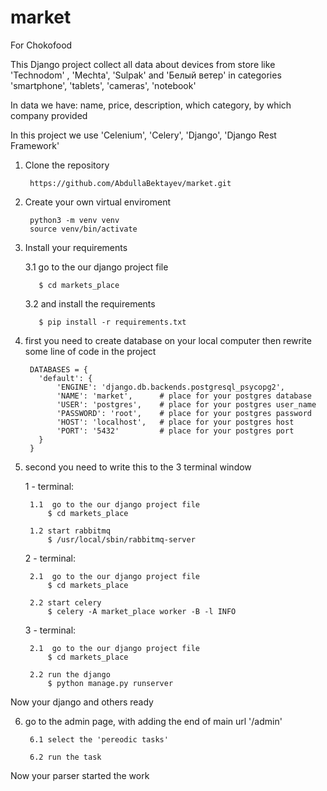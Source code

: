 # market
For Chokofood

This Django project collect all data about devices from store like 'Technodom' , 'Mechta', 'Sulpak' and 'Белый ветер' in categories 'smartphone', 'tablets', 'cameras', 'notebook'

In data we have: name, price, description, which category, by which company provided
  
In this project we use 'Celenium', 'Celery', 'Django', 'Django Rest Framework'

1. Clone the repository

        https://github.com/AbdullaBektayev/market.git

2. Create your own virtual enviroment

        python3 -m venv venv
        source venv/bin/activate

3. Install your requirements

      3.1  go to the our django project file 

          $ cd markets_place

      3.2 and install the requirements

          $ pip install -r requirements.txt

4. first you need to create database on your local computer then rewrite some line of code in the project

        DATABASES = {
          'default': {
              'ENGINE': 'django.db.backends.postgresql_psycopg2',
              'NAME': 'market',      # place for your postgres database
              'USER': 'postgres',    # place for your postgres user_name
              'PASSWORD': 'root',    # place for your postgres password
              'HOST': 'localhost',   # place for your postgres host
              'PORT': '5432'         # place for your postgres port
          }
        }
        
5. second you need to write this to the 3 terminal window 

      1 - terminal:

        1.1  go to the our django project file 
            $ cd markets_place

        1.2 start rabbitmq
            $ /usr/local/sbin/rabbitmq-server

      2 - terminal:

        2.1  go to the our django project file 
            $ cd markets_place

        2.2 start celery
            $ celery -A market_place worker -B -l INFO

      3 - terminal:

        2.1  go to the our django project file 
            $ cd markets_place

        2.2 run the django
            $ python manage.py runserver
        

Now your django and others ready

6. go to the admin page, with adding the end of main url  '/admin'
  
        6.1 select the 'pereodic tasks'
  
        6.2 run the task
  
Now your parser started the work

